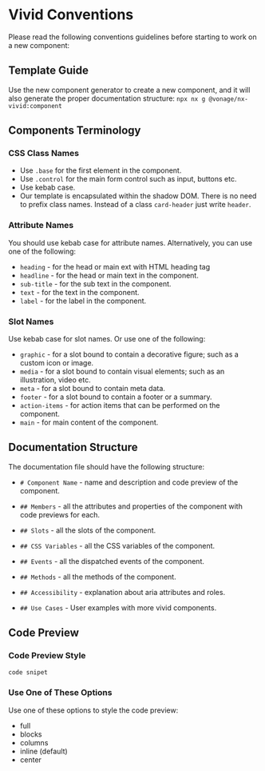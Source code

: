 # Vivid Conventions

Please read the following conventions guidelines before starting to work on a new component:

## Template Guide

Use the new component generator to create a new component, and it will also generate the proper documentation structure:
`npx nx g @vonage/nx-vivid:component`

## Components Terminology

### CSS Class Names

- Use `.base` for the first element in the component.
- Use `.control` for the main form control such as input, buttons etc.
- Use kebab case.
- Our template is encapsulated within the shadow DOM. There is no need to prefix class names. Instead of a class `card-header` just write `header`.

### Attribute Names

You should use kebab case for attribute names. Alternatively, you can use one of the following:

- `heading` - for the head or main ext with HTML heading tag
- `headline` - for the head or main text in the component.
- `sub-title` - for the sub text in the component.
- `text` - for the text in the component.
- `label` - for the label in the component.

### Slot Names

Use kebab case for slot names. Or use one of the following:

- `graphic` - for a slot bound to contain a decorative figure; such as a custom icon or image.
- `media` - for a slot bound to contain visual elements; such as an illustration, video etc.
- `meta` - for a slot bound to contain meta data.
- `footer` - for a slot bound to contain a footer or a summary.
- `action-items` - for action items that can be performed on the component.
- `main` - for main content of the component.

## Documentation Structure

The documentation file should have the following structure:

- `# Component Name` - name and description and code preview of the component.

- `## Members` - all the attributes and properties of the component with code previews for each.

- `## Slots` - all the slots of the component.

- `## CSS Variables` - all the CSS variables of the component.

- `## Events` - all the dispatched events of the component.

- `## Methods` - all the methods of the component.

- `## Accessibility` - explanation about aria attributes and roles.

- `## Use Cases` - User examples with more vivid components.

## Code Preview

### Code Preview Style

```html preview blocks
code snipet
```

### Use One of These Options

Use one of these options to style the code preview:

- full
- blocks
- columns
- inline (default)
- center
